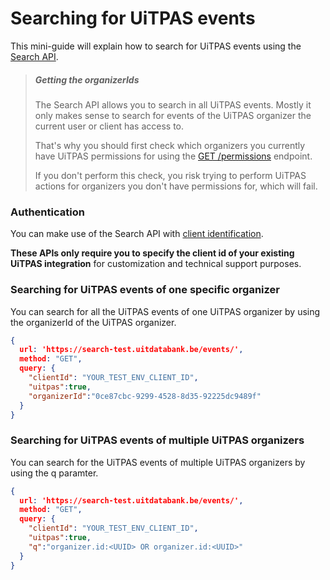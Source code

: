 # Searching for UiTPAS events

This mini-guide will explain how to search for UiTPAS events using the [Search API](https://documentatie.uitdatabank.be/content/search_api_3/latest/searching.html).
 
> ##### Getting the organizerIds 
>
> The Search API allows you to search in all UiTPAS events.
>Mostly it only makes sense to search for events of the UiTPAS organizer the current user or client has access to.
>
>That's why you should first check which organizers you currently have UiTPAS permissions for using the [GET /permissions](https://docs.publiq.be/docs/uitpas/b3A6NDM0MjM5NzY-get-permissions) endpoint.
>
> If you don't perform this check, you risk trying to perform UiTPAS actions for organizers you don't have permissions for, which will fail.

### Authentication

You can make use of the Search API with [client identification](https://docs.publiq.be/docs/authentication/ZG9jOjExODE5NDY5-client-identification).

**These APIs only require you to specify the client id of your existing UiTPAS integration** for customization and technical support purposes.

### Searching for UiTPAS events of one specific organizer

You can search for all the UiTPAS events of one UiTPAS organizer by using the organizerId of the UiTPAS organizer.

```json http
{
  url: 'https://search-test.uitdatabank.be/events/',
  method: "GET",
  query: {
    "clientId": "YOUR_TEST_ENV_CLIENT_ID",
    "uitpas":true,
    "organizerId":"0ce87cbc-9299-4528-8d35-92225dc9489f"
  }
}
```

### Searching for UiTPAS events of multiple UiTPAS organizers

You can search for the UiTPAS events of multiple UiTPAS organizers by using the q paramter.

```json http
{
  url: 'https://search-test.uitdatabank.be/events/',
  method: "GET",
  query: {
    "clientId": "YOUR_TEST_ENV_CLIENT_ID",
    "uitpas":true,
    "q":"organizer.id:<UUID> OR organizer.id:<UUID>"
  }
}
```